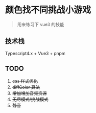 # 颜色找不同挑战小游戏

> 用来练习下 vue3 的技能

## 技术栈

Typescript4.x + Vue3 + pnpm

## TODO

1. ~~css 样式优化~~
2. ~~diffColor 算法~~
3. ~~增加增加音频资源~~
4. ~~无尽模式/挑战模式~~
5. ~~静音~~
